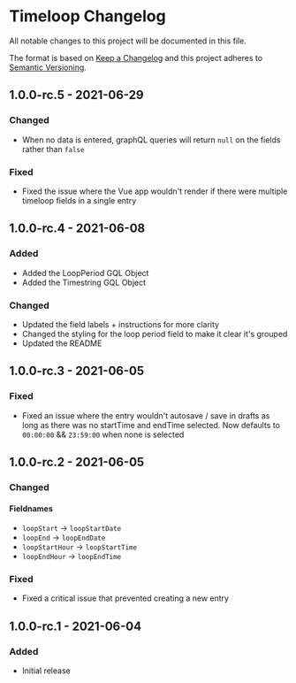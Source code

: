 # Timeloop Changelog

All notable changes to this project will be documented in this file.

The format is based on [Keep a Changelog](http://keepachangelog.com/) and this project adheres to [Semantic Versioning](http://semver.org/).


## 1.0.0-rc.5 - 2021-06-29

### Changed
- When no data is entered, graphQL queries will return `null` on the fields rather than `false`

### Fixed
- Fixed the issue where the Vue app wouldn't render if there were multiple timeloop fields in a single entry

## 1.0.0-rc.4 - 2021-06-08

### Added
- Added the LoopPeriod GQL Object
- Added the Timestring GQL Object

### Changed
- Updated the field labels + instructions for more clarity
- Changed the styling for the loop period field to make it clear it's grouped
- Updated the README

## 1.0.0-rc.3 - 2021-06-05

### Fixed
- Fixed an issue where the entry wouldn't autosave / save in drafts as long as there was no startTime and endTime selected. Now defaults to `00:00:00` && `23:59:00` when none is selected

## 1.0.0-rc.2 - 2021-06-05

### Changed

#### Fieldnames
- `loopStart` -> `loopStartDate`
- `loopEnd` ->  `loopEndDate`
- `loopStartHour` -> `loopStartTime`
- `loopEndHour` -> `loopEndTime`

### Fixed
- Fixed a critical issue that prevented creating a new entry

## 1.0.0-rc.1 - 2021-06-04

### Added
- Initial release
